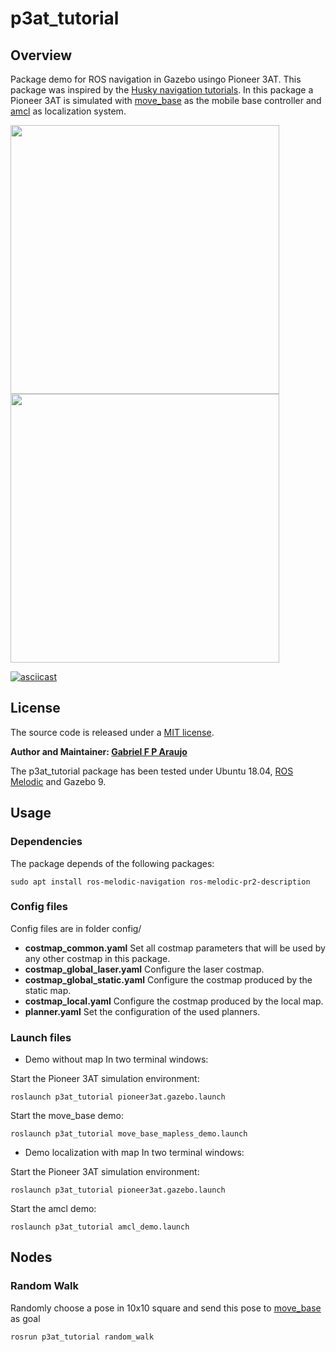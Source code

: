 # p3at_tutorial

## Overview

Package demo for ROS navigation in Gazebo usingo Pioneer 3AT.
This package was inspired by the [Husky navigation tutorials](http://wiki.ros.org/husky_navigation/Tutorials/Husky%20AMCL%20Demo). In this package a Pioneer 3AT is simulated with [move_base] as the mobile base controller and [amcl](http://wiki.ros.org/amcl) as localization system.

<p float="left">
  <img src="/docs/p3at_tutorial_gazebo.gif" width="430" />
  <img src="/docs/p3at_tutorial_rviz.gif" width="430" /> 
</p>

[![asciicast](https://asciinema.org/a/286151.svg)](https://asciinema.org/a/286151)

## License

The source code is released under a [MIT license](LICENSE).

**Author and Maintainer: [Gabriel F P Araujo](mailto:gabriel.fp.araujo@gmail.com)**
<!-- Affiliation: [LARA](https://lara.unb.br/)<br /> -->
<!-- Maintainer: [Gabriel F P Araujo](mailto:gabriel.fp.araujo@gmail.com) and [Raphael Braccialli](mailto:raphael.braccialli@gmail.com) -->

The p3at_tutorial package has been tested under Ubuntu 18.04, [ROS Melodic](https://wiki.ros.org/melodic/Installation/Ubuntu) and Gazebo 9.


<!-- This is research code, expect that it changes often and any fitness for a particular purpose is disclaimed. -->



## Usage

### Dependencies

The package depends of the following packages:

    sudo apt install ros-melodic-navigation ros-melodic-pr2-description

### Config files

Config files are in folder config/

* **costmap_common.yaml** Set all costmap parameters that will be used by any other costmap in this package.
* **costmap_global_laser.yaml** Configure the laser costmap.
* **costmap_global_static.yaml** Configure the costmap produced by the static map.
* **costmap_local.yaml** Configure the costmap produced by the local map.
* **planner.yaml** Set the configuration of the used planners. 

### Launch files

* Demo without map
In two terminal windows:

Start the Pioneer 3AT simulation environment:

    roslaunch p3at_tutorial pioneer3at.gazebo.launch

Start the move_base demo:

    roslaunch p3at_tutorial move_base_mapless_demo.launch

* Demo localization with map
In two terminal windows:

Start the Pioneer 3AT simulation environment:

    roslaunch p3at_tutorial pioneer3at.gazebo.launch

Start the amcl demo:

    roslaunch p3at_tutorial amcl_demo.launch

## Nodes

### Random Walk

Randomly choose a pose in 10x10 square and send this pose to [move_base] as goal

    rosrun p3at_tutorial random_walk


[ROS]: http://www.ros.org
[move_base]: http://wiki.ros.org/move_base
